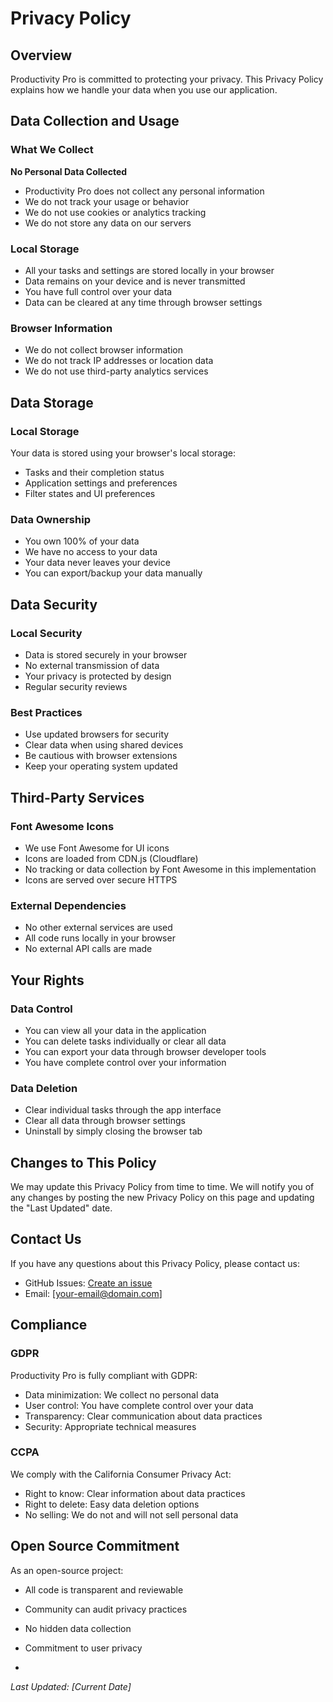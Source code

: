 # Privacy Policy

## Overview

Productivity Pro is committed to protecting your privacy. This Privacy Policy explains how we handle your data when you use our application.

## Data Collection and Usage

### What We Collect
**No Personal Data Collected**
- Productivity Pro does not collect any personal information
- We do not track your usage or behavior
- We do not use cookies or analytics tracking
- We do not store any data on our servers

### Local Storage
- All your tasks and settings are stored locally in your browser
- Data remains on your device and is never transmitted
- You have full control over your data
- Data can be cleared at any time through browser settings

### Browser Information
- We do not collect browser information
- We do not track IP addresses or location data
- We do not use third-party analytics services

## Data Storage

### Local Storage
Your data is stored using your browser's local storage:
- Tasks and their completion status
- Application settings and preferences
- Filter states and UI preferences

### Data Ownership
- You own 100% of your data
- We have no access to your data
- Your data never leaves your device
- You can export/backup your data manually

## Data Security

### Local Security
- Data is stored securely in your browser
- No external transmission of data
- Your privacy is protected by design
- Regular security reviews

### Best Practices
- Use updated browsers for security
- Clear data when using shared devices
- Be cautious with browser extensions
- Keep your operating system updated

## Third-Party Services

### Font Awesome Icons
- We use Font Awesome for UI icons
- Icons are loaded from CDN.js (Cloudflare)
- No tracking or data collection by Font Awesome in this implementation
- Icons are served over secure HTTPS

### External Dependencies
- No other external services are used
- All code runs locally in your browser
- No external API calls are made

## Your Rights

### Data Control
- You can view all your data in the application
- You can delete tasks individually or clear all data
- You can export your data through browser developer tools
- You have complete control over your information

### Data Deletion
- Clear individual tasks through the app interface
- Clear all data through browser settings
- Uninstall by simply closing the browser tab

## Changes to This Policy

We may update this Privacy Policy from time to time. We will notify you of any changes by posting the new Privacy Policy on this page and updating the "Last Updated" date.

## Contact Us

If you have any questions about this Privacy Policy, please contact us:
- GitHub Issues: [Create an issue](https://github.com/yourusername/productivity-pro/issues)
- Email: [your-email@domain.com]

## Compliance

### GDPR
Productivity Pro is fully compliant with GDPR:
- Data minimization: We collect no personal data
- User control: You have complete control over your data
- Transparency: Clear communication about data practices
- Security: Appropriate technical measures

### CCPA
We comply with the California Consumer Privacy Act:
- Right to know: Clear information about data practices
- Right to delete: Easy data deletion options
- No selling: We do not and will not sell personal data

## Open Source Commitment

As an open-source project:
- All code is transparent and reviewable
- Community can audit privacy practices
- No hidden data collection
- Commitment to user privacy

-

*Last Updated: [Current Date]*
